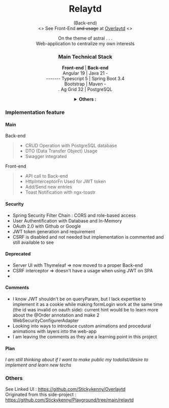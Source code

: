 <div align="center">

# Relaytd
(Back-end)  
 <> See Front-End ~~and usage~~ at [Overlaytd](https://github.com/Stickykenny/Overlaytd) <>


On the theme of astral . . .  
Web-application to centralize my own interests

### Main Technical Stack    



 **Front-end** | **Back-end**    
Angular 19 | Java 21       -  
------- Typescript 5  | Spring Boot 3.4   
Bootstrap | Maven -  
 . Ag Grid 32 | PostgreSQL       




<details>
<summary><b>Others : </b></summary>

Spring Security  
Maven  
JPA : Hibernate ORM implementation

</details>
</div>

### Implementation feature

<div align="left">

#### Main

Back-end
> - CRUD Operation with PostgreSQL database
> - DTO (Data Transfer Object) Usage 
> - Swagger integrated   
  

Front-end

> - API call to Back-end
> - HttpInterceptorFn Used for JWT token
> - Add/Send new entries
> - Toast Notification with ngx-toastr

#### Security 
- Spring Security Filter Chain : CORS and role-based access
- User Authentification with Database and In-Memory 
- OAuth 2.0 with Github or Google
- JWT token generation and requirement
- CSRF is disabled and not needed but implementation is commented and still available to see
</div>


#### Deprecated

- Server UI with Thymeleaf => now moved to a proper Back-end
- CSRF interceptor => doesn't have a usage when using JWT on SPA
- 
#### Comments

- I know JWT shouldn't be on queryParam, but I lack expertise to implement it as a cookie while making formLogin work at the same time (the id was invalid on oauth side): current hint would be to learn more about the @Order annotation and make 2 WebSecurityConfigurerAdapter
- Looking into ways to introduce custom animations and procedural animations with layers into the web-app
- I am leaving the comments as they are a learning point in this project


#### Plan

*I am still thinking about if I want to make public my todolist/desire to implement and learn new techs*

### Others 

See Linked UI : https://github.com/Stickykenny/Overlaytd  
Originated from this side-project : https://github.com/Stickykenny/Playground/tree/main/relaytd 